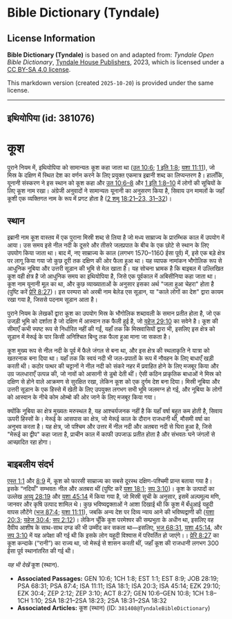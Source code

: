 # Bible Dictionary (Tyndale)

## License Information

**Bible Dictionary (Tyndale)** is based on and adapted from: _Tyndale Open Bible Dictionary_, [Tyndale House Publishers](https://tyndaleopenresources.com/), 2023, which is licensed under a [CC BY-SA 4.0 license](https://creativecommons.org/licenses/by-sa/4.0/legalcode.en).

This markdown version (created `2025-10-20`) is provided under the same license.



--------------------------------

## इथियोपिया (id: 381076)

कूश
===

पुराने नियम में, इथियोपिया को सामान्यतः कूश कहा जाता था ([उत 10:6](https://ref.ly/Gen10:6); [1 इति 1:8](https://ref.ly/1Chr1:8); [यशा 11:11](https://ref.ly/Isa11:11)), जो मिस्र के दक्षिण में स्थित देश का वर्णन करने के लिए प्रयुक्त एकमात्र इब्रानी शब्द का लिप्यन्तरण है। हालाँकि, यूनानी संस्करण ने इस स्थान को कूश कहा और [उत 10:6–8](https://ref.ly/Gen10:6-Gen10:8) और [1 इति 1:8–10](https://ref.ly/1Chr1:8-1Chr1:10) में लोगों की सूचियों के लिए कूश नाम रखा। अंग्रेजी अनुवादों ने सामान्यतः यूनानी का अनुसरण किया है, सिवाय उन मामलों के जहाँ कूशी एक व्यक्तिगत नाम के रूप में प्रगट होता है ([2 शमू 18:21–23, 31–32](https://ref.ly/2Sam18:21-2Sam18:23,2Sam18:31-2Sam18:32))।

स्थान
-----

इब्रानी नाम कूश वास्तव में एक पुराना मिस्री शब्द से लिया है जो मध्य साम्राज्य के प्रारम्भिक काल में उपयोग में आया। उस समय इसे नील नदी के दूसरे और तीसरे जलप्रपात के बीच के एक छोटे से स्थान के लिए उपयोग किया जाता था। बाद में, नए साम्राज्य के काल (लगभग 1570–1160 ईसा पूर्व) में, इसे एक बड़े क्षेत्र पर लागू किया गया जो कुछ दूरी तक दक्षिण की ओर फैला हुआ था। यह व्यापक नामांकन भौगोलिक रूप से आधुनिक नूबिया और उत्तरी सूडान की भूमि से मेल खाता है। यह सोचना भ्रामक है कि बाइबल में उल्लिखित कूश वही क्षेत्र है जो आधुनिक समय का इथियोपिया है, जिसे एक पूर्वकाल में अबिसीनिया कहा जाता था। कूश नाम यूनानी मूल का था, और कुछ व्याख्याताओं के अनुसार इसका अर्थ "जला हुआ चेहरा" होता है (पुष्टि करें [प्रेरि 8:27](https://ref.ly/Acts8:27))। इस परम्परा को अरबी नाम बेलेड एस सूडान, या "काले लोगों का देश" द्वारा कायम रखा गया है, जिससे पदनाम सूडान आता है।

पुराने नियम के लेखकों द्वारा कूश का उपयोग मिस्र के भौगोलिक शब्दावली के समान प्रतीत होता है, जो एक उजड़ी भूमि को दर्शाता है जो दक्षिण में आस्वान तक फैली हुई है, जो [यहेज 29:10](https://ref.ly/Ezek29:10) का सवेने है। कूश की सीमाएँ कभी स्पष्ट रूप से निर्धारित नहीं की गईं, यहाँ तक कि मिस्रवासियों द्वारा भी, इसलिए इस क्षेत्र को सूडान में मेरूई के पार किसी अनिश्चित बिन्दु तक फैला हुआ माना जा सकता है।

कूश मुख्य रूप से नील नदी के पूर्व में फैले जंगल से बना था, और इस क्षेत्र की स्थलाकृति ने यात्रा को खतरनाक बना दिया था। यहाँ तक कि स्वयं नदी भी जल\-प्रपातों के रूप में नौवहन के लिए बाधाएँ खड़ी करती थी। कठोर पत्थर की चट्टानों ने नील नदी को संकरे नहर में प्रवाहित होने के लिए मजबूर किया और उग्र जलधाराएँ उत्पन्न की, जो नावों को आसानी से डुबो देती थीं। ऐसी कठिन प्राकृतिक बाधाओं ने मिस्र को दक्षिण से होने वाले आक्रमण से सुरक्षित रखा, लेकिन कूश को एक दुर्गम देश बना दिया। मिस्री नूबिया और उत्तरी सूडान के एक हिस्से में खेती के लिए उपयुक्त लगभग सभी भूमि जलमग्न हो गई, और नूबिया के लोगों को आस्वान के नीचे कोम ओम्बो की ओर जाने के लिए मजबूर किया गया।

क्योंकि नूबिया का क्षेत्र मुख्यतः मरुस्थल है, यह आश्चर्यजनक नहीं है कि यहाँ वर्षा बहुत कम होती है, सिवाय ऊपरी हिस्सों के। मेरूई के आसपास का क्षेत्र, जो मेरूई काल के दौरान राजधानी थी, मौसमी वर्षा का अनुभव करता है। यह क्षेत्र, जो पश्चिम और उत्तर में नील नदी और अतबरा नदी से घिरा हुआ है, जिसे "मेरूई का द्वीप" कहा जाता है, प्राचीन काल में काफी उपजाऊ प्रतीत होता है और संभवतः घने जंगलों से आच्छादित रहा होगा।

बाइबलीय संदर्भ
--------------

[एस्त 1:1](https://ref.ly/Esth1:1) और [8:9](https://ref.ly/Esth8:9) में, कूश को फारसी साम्राज्य का सबसे दूरस्थ दक्षिण\-पश्चिमी प्रान्त बताया गया है। इसके “नदियाँ” सम्भवतः नील और अतबरा थीं (पुष्टि करें [यशा 18:1](https://ref.ly/Isa18:1); [सप 3:10](https://ref.ly/Zeph3:10))। कूश के उत्पादों का उल्लेख [अय्यू 28:19](https://ref.ly/Job28:19) और [यशा 45:14](https://ref.ly/Isa45:14) में किया गया है, जो मिस्री सूची के अनुसार, इसमें अल्पमूल्य मणि, जानवर और कृषि उत्पाद शामिल थे। कुछ भविष्यद्वक्ताओं ने आशा दिखाई थी कि कूश में बँधुआई यहूदी वापस लौटेंगे ([भज 87:4](https://ref.ly/Ps87:4); [यशा 11:11](https://ref.ly/Isa11:11)), जबकि अन्य देश पर दिव्य न्याय आने की भविष्यद्वाणी की ([यशा 20:3](https://ref.ly/Isa20:3); [यहेज 30:4](https://ref.ly/Ezek30:4); [सप 2:12](https://ref.ly/Zeph2:12))। लेकिन चूँकि कूश परमेश्वर की सम्प्रभुता के अधीन था, इसलिए वह दैवीय आशीष के साथ\-साथ दण्ड की भी उम्मीद कर सकता था—इसलिए, [भज 68:31](https://ref.ly/Ps68:31), [यशा 45:14](https://ref.ly/Isa45:14), और [सप 3:10](https://ref.ly/Zeph3:10) में यह अपेक्षा की गई थी कि इसके लोग यहूदी विश्वास में परिवर्तित हो जाएंगे।। [प्रेरि 8:27](https://ref.ly/Acts8:27) का कूश कन्दाके (“रानी”) का राज्य था, जो मेरूई से शासन करती थीं, जहाँ कूश की राजधानी लगभग 300 ईसा पूर्व स्थानांतरित की गई थी।

*यह भी देखें* कूश (स्थान).

* **Associated Passages:** GEN 10:6; 1CH 1:8; EST 1:1; EST 8:9; JOB 28:19; PSA 68:31; PSA 87:4; ISA 11:11; ISA 18:1; ISA 20:3; ISA 45:14; EZK 29:10; EZK 30:4; ZEP 2:12; ZEP 3:10; ACT 8:27; GEN 10:6–GEN 10:8; 1CH 1:8–1CH 1:10; 2SA 18:21–2SA 18:23; 2SA 18:31–2SA 18:32
* **Associated Articles:** कूश (स्थान) (ID: `381408@TyndaleBibleDictionary`)

